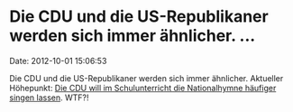 Die CDU und die US-Republikaner werden sich immer ähnlicher. \...
=================================================================

Date: 2012-10-01 15:06:53

Die CDU und die US-Republikaner werden sich immer ähnlicher. Aktueller
Höhepunkt: [Die CDU will im Schulunterricht die Nationalhymne häufiger
singen
lassen](http://www.welt.de/politik/deutschland/article109558629/CDU-will-Nationalhymne-oefter-singen-lassen.html).
WTF?!
